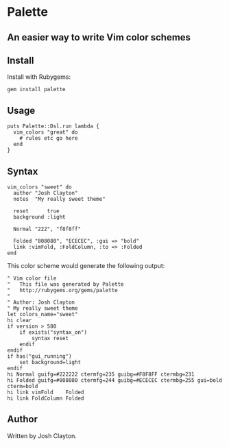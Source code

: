 # Palette

## An easier way to write Vim color schemes

## Install

Install with Rubygems:

    gem install palette

## Usage

    puts Palette::Dsl.run lambda {
      vim_colors "great" do
        # rules etc go here
      end
    }

## Syntax

    vim_colors "sweet" do
      author "Josh Clayton"
      notes  "My really sweet theme"

      reset      true
      background :light

      Normal "222", "f8f8ff"

      Folded "808080", "ECECEC", :gui => "bold"
      link :vimFold, :FoldColumn, :to => :Folded
    end

This color scheme would generate the following output:

    " Vim color file
    "   This file was generated by Palette
    "   http://rubygems.org/gems/palette
    "
    " Author: Josh Clayton
    " My really sweet theme
    let colors_name="sweet"
    hi clear
    if version > 580
        if exists("syntax_on")
            syntax reset
        endif
    endif
    if has("gui_running")
        set background=light
    endif
    hi Normal guifg=#222222 ctermfg=235 guibg=#F8F8FF ctermbg=231
    hi Folded guifg=#808080 ctermfg=244 guibg=#ECECEC ctermbg=255 gui=bold cterm=bold
    hi link vimFold    Folded
    hi link FoldColumn Folded

## Author

Written by Josh Clayton.
